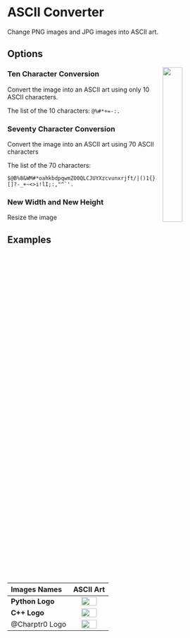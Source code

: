 # ASCII Converter

Change PNG images and JPG images into ASCII art.

## Options 
<img src="https://i.imgur.com/dZPobN6.png" align="right" width="30%">

### **Ten Character Conversion**
Convert the image into an ASCII art using only 10 ASCII characters.

The list of the 10 characters:
`@%#*+=-:. ` 

### **Seventy Character Conversion**
Convert the image into an ASCII art using 70 ASCII characters

The list of the 70 characters:

<code>$@B%8&WM#*oahkbdpqwmZO0QLCJUYXzcvunxrjft/\|()1{}[]?-_+~<>i!lI;:,"^`'. </code>
  
### **New Width and New Height**
Resize the image
  
## Examples
| Images Names      | ASCII Art |
| :---        |    :----:   |
|**Python Logo**      | <img src="https://i.imgur.com/uFt6ZQp.png" width="70%">       | 
| **C++ Logo**    | <img src="https://i.imgur.com/cjsV2ve.png" width="70%">       |
| @Charptr0 Logo | <img src="https://i.imgur.com/1wQiy8t.png" width="70%">

  
